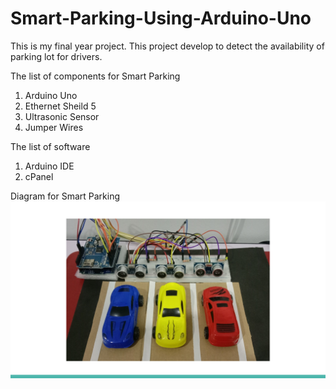# Smart-Parking-Using-Arduino-Uno
This is my final year project. This project develop to detect the availability of parking lot for drivers. 

The list of components for Smart Parking
1. Arduino Uno
2. Ethernet Sheild 5
3. Ultrasonic Sensor
4. Jumper Wires

The list of software
1. Arduino IDE
2. cPanel 

Diagram for Smart Parking 
![smartparking](https://github.com/nblhhda/Smart-Parking-Using-Arduino-Uno/blob/main/Screenshot%20(51).png)
